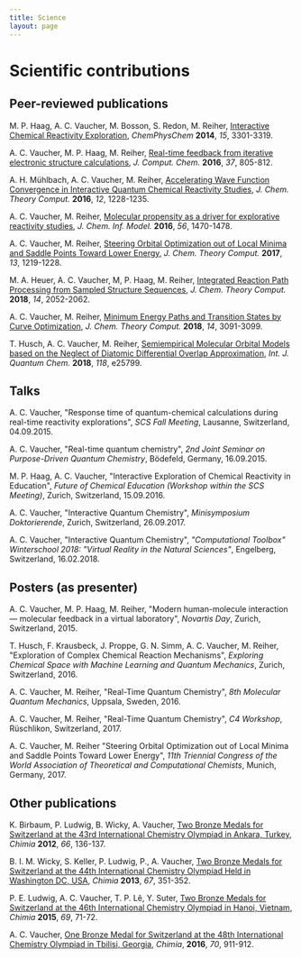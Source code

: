 ```yaml
---
title: Science
layout: page
---
```


# Scientific contributions

## Peer-reviewed publications

M. P. Haag, A. C. Vaucher, M. Bosson, S. Redon, M. Reiher, 
[Interactive Chemical Reactivity Exploration](http://onlinelibrary.wiley.com/doi/10.1002/cphc.201402342/full),
*ChemPhysChem* **2014**, *15*, 3301-3319.

A. C. Vaucher, M. P. Haag, M. Reiher,
[Real-time feedback from iterative electronic structure calculations](http://onlinelibrary.wiley.com/doi/10.1002/jcc.24268/full),
*J. Comput. Chem.* **2016**, *37*, 805-812.

A. H. Mühlbach, A. C. Vaucher, M. Reiher,
[Accelerating Wave Function Convergence in Interactive Quantum Chemical Reactivity Studies](https://pubs.acs.org/doi/abs/10.1021/acs.jctc.5b01156),
*J. Chem. Theory Comput.* **2016**, *12*, 1228-1235.

A. C. Vaucher, M. Reiher,
[Molecular propensity as a driver for explorative reactivity studies](https://pubs.acs.org/doi/abs/10.1021/acs.jcim.6b00264),
*J. Chem. Inf. Model.* **2016**, *56*, 1470-1478.

A. C. Vaucher, M. Reiher,
[Steering Orbital Optimization out of Local Minima and Saddle Points Toward Lower Energy](https://pubs.acs.org/doi/abs/10.1021/acs.jctc.7b00011),
*J. Chem. Theory Comput.* **2017**, *13*, 1219-1228.

M. A. Heuer, A. C. Vaucher, M, P. Haag, M. Reiher,
[Integrated Reaction Path Processing from Sampled Structure Sequences](https://pubs.acs.org/doi/abs/10.1021/acs.jctc.8b00019),
*J. Chem. Theory Comput.* **2018**, *14*, 2052-2062.

A. C. Vaucher, M. Reiher,
[Minimum Energy Paths and Transition States by Curve Optimization](https://pubs.acs.org/doi/10.1021/acs.jctc.8b00169),
*J. Chem. Theory Comput.* **2018**, *14*, 3091-3099.

T. Husch, A. C. Vaucher, M. Reiher,
[Semiempirical Molecular Orbital Models based on the Neglect of Diatomic Differential Overlap Approximation](https://onlinelibrary.wiley.com/doi/full/10.1002/qua.25799),
*Int. J. Quantum Chem.* **2018**, *118*, e25799.


## Talks

A. C. Vaucher,
"Response time of quantum-chemical calculations during real-time reactivity explorations", 
*SCS Fall Meeting*,
Lausanne, Switzerland, 
04.09.2015.

A. C. Vaucher,
"Real-time quantum chemistry", 
*2nd Joint Seminar on Purpose-Driven Quantum Chemistry*,
Bödefeld, Germany, 
16.09.2015.

M. P. Haag, A. C. Vaucher,
"Interactive Exploration of Chemical Reactivity in Education", 
*Future of Chemical Education (Workshop within the SCS Meeting)*,
Zurich, Switzerland, 
15.09.2016.

A. C. Vaucher,
"Interactive Quantum Chemistry", 
*Minisymposium Doktorierende*,
Zurich, Switzerland, 
26.09.2017.

A. C. Vaucher,
"Interactive Quantum Chemistry", 
*"Computational Toolbox" Winterschool 2018: "Virtual Reality in the Natural Sciences"*,
Engelberg, Switzerland, 
16.02.2018.


## Posters (as presenter)

A. C. Vaucher, M. P. Haag, M. Reiher,
"Modern human-molecule interaction — molecular feedback in a virtual laboratory",
*Novartis Day*,
Zurich, Switzerland,
2015.

T. Husch, F. Krausbeck, J. Proppe, G. N. Simm, A. C. Vaucher, M. Reiher,
"Exploration of Complex Chemical Reaction Mechanisms",
*Exploring Chemical Space with Machine Learning and Quantum Mechanics*,
Zurich, Switzerland,
2016.

A. C. Vaucher, M. Reiher,
"Real-Time Quantum Chemistry",
*8th Molecular Quantum Mechanics*,
Uppsala, Sweden,
2016.

A. C. Vaucher, M. Reiher,
"Real-Time Quantum Chemistry",
*C4 Workshop*,
Rüschlikon, Switzerland, 
2017.

A. C. Vaucher, M. Reiher
"Steering Orbital Optimization out of Local Minima and Saddle Points Toward Lower Energy",
*11th Triennial Congress of the World Association of Theoretical and Computational Chemists*,
Munich, Germany,
2017.

<!---
## Posters (as co-author)

M. P. Haag, A. C. Vaucher, M. Bosson, S. Redon, M. Reiher,
"Exploring Chemical Reactivity Interactively",
*Faraday Discussion 169*,
Nottingham, United Kingdom, 
2014.

A. H. Mühlbach, A. C. Vaucher, M. Reiher,
"SCF Convergence Acceleration in Real-time Quantum Chemistry",
*52nd Symposium on Theoretical Chemistry*,
Bochum, Germany,
2016.

T. Husch, F. Krausbeck, J. Proppe, G. N. Simm, A. C. Vaucher, M. Reiher,
"Exploration of Complex Chemical Reaction Mechanisms",
*SCS Fall Meeting*,
Zurich, Switzerland,
2016.

A. H. Mühlbach, A. C. Vaucher, M. Reiher,
"Real-Time Quantum Chemistry",
*11th Triennial Congress of the World Association of Theoretical and Computational Chemists*,
Munich, Germany,
2017.

A. H. Mühlbach, A. C. Vaucher, M. Reiher,
"Self-consistent Field Convergence Acceleration in Real-time Quantum Chemistry",
*C4 Workshop*,
Rüschlikon, Switzerland, 
2017.

M. Segler, M. Ahmed, N. Brown, M. Fiscato, D. Neil, D. Plumbley, M. Sellwood, A. Vaucher,
"Benchmarking Neural Generative Models for De Novo Design",
*14th German Conference on Chemoinformatics*,
Mainz, Germany,
2018.

-->


## Other publications

K. Birbaum, P. Ludwig, B. Wicky, A. Vaucher,
[Two Bronze Medals for Switzerland at the 43rd International Chemistry Olympiad in Ankara, Turkey](https://doi.org/10.2533/chimia.2012.136),
*Chimia* **2012**, *66*, 136-137.

B. I. M. Wicky, S. Keller, P. Ludwig, P., A. Vaucher, 
[Two Bronze Medals for Switzerland at the 44th International Chemistry Olympiad Held in Washington DC, USA](https://doi.org/10.2533/chimia.2013.351),
*Chimia* **2013**, *67*, 351-352.

P. E. Ludwig, A. C. Vaucher, T. P. Lê, Y. Suter,
[Two Bronze Medals for Switzerland at the 46th International Chemistry Olympiad in Hanoi, Vietnam](https://doi.org/10.2533/chimia.2015.71),
*Chimia* **2015**, *69*, 71-72.

A. C. Vaucher,
[One Bronze Medal for Switzerland at the 48th International Chemistry Olympiad in Tbilisi, Georgia](https://doi.org/10.2533/chimia.2015.911),
*Chimia*, **2016**, *70*, 911-912.
